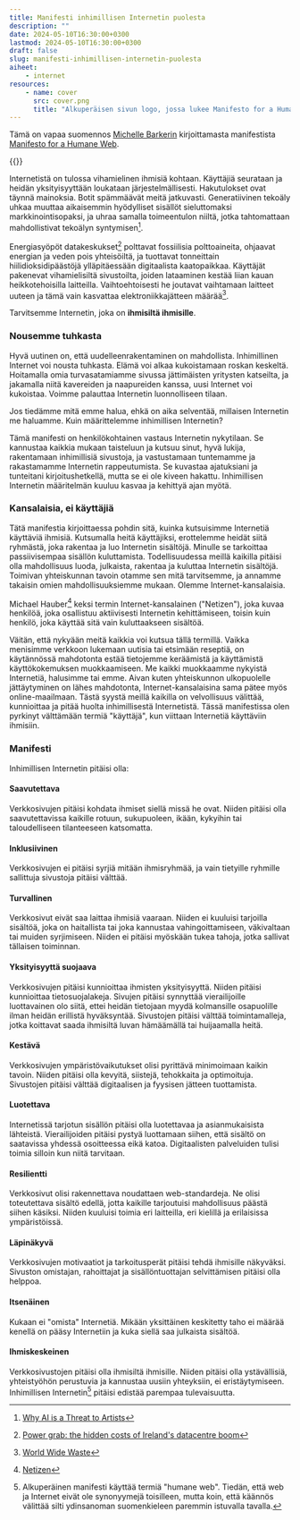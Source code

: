 ```yaml
---
title: Manifesti inhimillisen Internetin puolesta
description: ""
date: 2024-05-10T16:30:00+0300
lastmod: 2024-05-10T16:30:00+0300
draft: false
slug: manifesti-inhimillisen-internetin-puolesta
aiheet:
    - internet
resources:
    - name: cover
      src: cover.png
      title: "Alkuperäisen sivun logo, jossa lukee Manifesto for a Humane Web"
---
```

Tämä on vapaa suomennos [Michelle Barkerin](https://michellebarker.co.uk/) kirjoittamasta manifestista [Manifesto for a Humane Web](https://humanewebmanifesto.com/).

<!--more-->

{{<cover>}}

Internetistä on tulossa vihamielinen ihmisiä kohtaan. Käyttäjiä seurataan ja heidän yksityisyyttään loukataan järjestelmällisesti. Hakutulokset ovat täynnä mainoksia. Botit spämmäävät meitä jatkuvasti. Generatiivinen tekoäly uhkaa muuttaa aikaisemmin hyödylliset sisällöt sieluttomaksi markkinointisopaksi, ja uhraa samalla toimeentulon niiltä, jotka tahtomattaan mahdollistivat tekoälyn syntymisen[^1].

Energiasyöpöt datakeskukset[^2] polttavat fossiilisia polttoaineita, ohjaavat energian ja veden pois yhteisöiltä, ja tuottavat tonneittain hiilidioksidipäästöjä ylläpitäessään digitaalista kaatopaikkaa. Käyttäjät pakenevat vihamielisiltä sivustoilta, joiden lataaminen kestää liian kauan heikkotehoisilla laitteilla. Vaihtoehtoisesti he joutavat vaihtamaan laitteet uuteen ja tämä vain kasvattaa elektroniikkajätteen määrää[^3].

Tarvitsemme Internetin, joka on **ihmisiltä ihmisille**.

### Nousemme tuhkasta

Hyvä uutinen on, että uudelleenrakentaminen on mahdollista. Inhimillinen Internet voi nousta tuhkasta. Elämä voi alkaa kukoistamaan roskan keskeltä. Hoitamalla omia turvasatamiamme sivussa jättimäisten yritysten katseilta, ja jakamalla niitä kavereiden ja naapureiden kanssa, uusi Internet voi kukoistaa. Voimme palauttaa Internetin luonnolliseen tilaan.

Jos tiedämme mitä emme halua, ehkä on aika selventää, millaisen Internetin me haluamme. Kuin määrittelemme inhimillisen Internetin?

Tämä manifesti on henkilökohtainen vastaus Internetin nykytilaan. Se kannustaa kaikkia mukaan taisteluun ja kutsuu sinut, hyvä lukija, rakentamaan inhimillisiä sivustoja, ja vastustamaan tuntemamme ja rakastamamme Internetin rappeutumista. Se kuvastaa ajatuksiani ja tunteitani kirjoitushetkellä, mutta se ei ole kiveen hakattu. Inhimillisen Internetin määritelmän kuuluu kasvaa ja kehittyä ajan myötä.

### Kansalaisia, ei käyttäjiä

Tätä manifestia kirjoittaessa pohdin sitä, kuinka kutsuisimme Internetiä käyttäviä ihmisiä. Kutsumalla heitä käyttäjiksi, erottelemme heidät siitä ryhmästä, joka rakentaa ja luo Internetin sisältöjä. Minulle se tarkoittaa passiivisempaa sisällön kuluttamista. Todellisuudessa meillä kaikilla pitäisi olla mahdollisuus luoda, julkaista, rakentaa ja kuluttaa Internetin sisältöjä. Toimivan yhteiskunnan tavoin otamme sen mitä tarvitsemme, ja annamme takaisin omien mahdollisuuksiemme mukaan. Olemme Internet-kansalaisia.

Michael Hauber[^5] keksi termin Internet-kansalainen ("Netizen"), joka kuvaa henkilöä, joka osallistuu aktiivisesti Internetin kehittämiseen, toisin kuin henkilö, joka käyttää sitä vain kuluttaakseen sisältöä.

Väitän, että nykyään meitä kaikkia voi kutsua tällä termillä. Vaikka menisimme verkkoon lukemaan uutisia tai etsimään reseptiä, on käytännössä mahdotonta estää tietojemme keräämistä ja käyttämistä käyttökokemuksen muokkaamiseen. Me kaikki muokkaamme nykyistä Internetiä, halusimme tai emme. Aivan kuten yhteiskunnon ulkopuolelle jättäytyminen on lähes mahdotonta, Internet-kansalaisina sama pätee myös online-maailmaan. Tästä syystä meillä kaikilla on velvollisuus välittää, kunnioittaa ja pitää huolta inhimillisestä Internetistä. Tässä manifestissa olen pyrkinyt välttämään termiä "käyttäjä", kun viittaan Internetiä käyttäviin ihmisiin.

### Manifesti

Inhimillisen Internetin pitäisi olla:

#### Saavutettava
Verkkosivujen pitäisi kohdata ihmiset siellä missä he ovat. Niiden pitäisi olla saavutettavissa kaikille rotuun, sukupuoleen, ikään, kykyihin tai taloudelliseen tilanteeseen katsomatta.

#### Inklusiivinen
Verkkosivujen ei pitäisi syrjiä mitään ihmisryhmää, ja vain tietyille ryhmille sallittuja sivustoja pitäisi välttää.

#### Turvallinen
Verkkosivut eivät saa laittaa ihmisiä vaaraan. Niiden ei kuuluisi tarjoilla sisältöä, joka on haitallista tai joka kannustaa vahingoittamiseen, väkivaltaan tai muiden syrjimiseen. Niiden ei pitäisi myöskään tukea tahoja, jotka sallivat tällaisen toiminnan.

#### Yksityisyyttä suojaava
Verkkosivujen pitäisi kunnioittaa ihmisten yksityisyyttä. Niiden pitäisi kunnioittaa tietosuojalakeja. Sivujen pitäisi synnyttää vierailijoille luottavainen olo siitä, ettei heidän tietojaan myydä kolmansille osapuolille ilman heidän erillistä hyväksyntää. Sivustojen pitäisi välttää toimintamalleja, jotka koittavat saada ihmisiltä luvan hämäämällä tai huijaamalla heitä.

#### Kestävä
Verkkosivujen ympäristövaikutukset olisi pyrittävä minimoimaan kaikin tavoin. Niiden pitäisi olla kevyitä, siistejä, tehokkaita ja optimoituja. Sivustojen pitäisi välttää digitaalisen ja fyysisen jätteen tuottamista.

#### Luotettava
Internetissä tarjotun sisällön pitäisi olla luotettavaa ja asianmukaisista lähteistä. Vierailijoiden pitäisi pystyä luottamaan siihen, että sisältö on saatavissa yhdessä osoitteessa eikä katoa. Digitaalisten palveluiden tulisi toimia silloin kun niitä tarvitaan.

#### Resilientti
Verkkosivut olisi rakennettava noudattaen web-standardeja. Ne olisi toteutettava sisältö edellä, jotta kaikille tarjoutuisi mahdollisuus päästä siihen käsiksi. Niiden kuuluisi toimia eri laitteilla, eri kielillä ja erilaisissa ympäristöissä.

#### Läpinäkyvä
Verkkosivujen motivaatiot ja tarkoitusperät pitäisi tehdä ihmisille näkyväksi. Sivuston omistajan, rahoittajat ja sisällöntuottajan selvittämisen pitäisi olla helppoa.

#### Itsenäinen
Kukaan ei "omista" Internetiä. Mikään yksittäinen keskitetty taho ei määrää kenellä on pääsy Internetiin ja kuka siellä saa julkaista sisältöä.

#### Ihmiskeskeinen
Verkkosivustojen pitäisi olla ihmisiltä ihmisille. Niiden pitäisi olla ystävällisiä, yhteistyöhön perustuvia ja kannustaa uusiin yhteyksiin, ei eristäytymiseen. Inhimillisen Internetin[^6] pitäisi edistää parempaa tulevaisuutta.


[^1]: [Why AI is a Threat to Artists](https://techwontsave.us/episode/174_why_ai_is_a_threat_to_artists_w_molly_crabapple)
[^2]: [Power grab: the hidden costs of Ireland's datacentre boom](https://www.theguardian.com/world/2024/feb/15/power-grab-hidden-costs-of-ireland-datacentre-boom)
[^3]: [World Wide Waste](https://gerrymcgovern.com/world-wide-waste/)
[^4]: [We Need To Rewild The Internet](https://www.noemamag.com/we-need-to-rewild-the-internet/)
[^5]: [Netizen](https://en.wikipedia.org/wiki/Netizen)
[^6]: Alkuperäinen manifesti käyttää termiä "humane web". Tiedän, että web ja Internet eivät ole synonyymejä toisilleen, mutta koin, että käännös välittää silti ydinsanoman suomenkieleen paremmin istuvalla tavalla.

